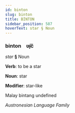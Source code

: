 ```yaml
---
id: binton
slug: binton
title: BİNTON
sidebar_position: 587
hoverText: star § Noun
---
```


### binton&emsp;<span kind="abugida">ʋ̃ɟc̃</span>

*star* **§** Noun

**Verb**: to be a star

**Noun**: star

**Modifier**: star-like

Malay bintang undefined

*Austronesian Language Family*